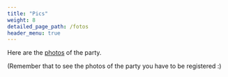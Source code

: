 ```yaml
---
title: "Pics"
weight: 8
detailed_page_path: /fotos
header_menu: true
---
```



Here are the [photos](photos) of the party.

(Remember that to see the photos of the party you have to be registered :)
